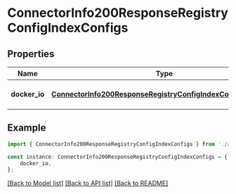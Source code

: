 # ConnectorInfo200ResponseRegistryConfigIndexConfigs


## Properties

Name | Type | Description | Notes
------------ | ------------- | ------------- | -------------
**docker_io** | [**ConnectorInfo200ResponseRegistryConfigIndexConfigsDockerIo**](ConnectorInfo200ResponseRegistryConfigIndexConfigsDockerIo.md) |  | [optional] [default to undefined]

## Example

```typescript
import { ConnectorInfo200ResponseRegistryConfigIndexConfigs } from './api';

const instance: ConnectorInfo200ResponseRegistryConfigIndexConfigs = {
    docker_io,
};
```

[[Back to Model list]](../README.md#documentation-for-models) [[Back to API list]](../README.md#documentation-for-api-endpoints) [[Back to README]](../README.md)
